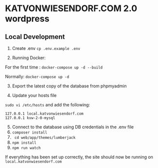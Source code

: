 # KATVONWIESENDORF.COM 2.0 wordpress

## Local Development
1. Create .env
`cp .env.example .env`

2. Running Docker:

For the first time :
`docker-compose up -d --build`

Normally: `docker-compose up -d`


3. Export the latest copy of the database from phpmyadmin

4. Update your hosts file

`sudo vi /etc/hosts` and add the following:
```
127.0.0.1 local.katvonwiesendorf.com
127.0.0.1 kvw-2-0-mysql
```

5. Connect to the database using DB credentials in the .env file
6. `composer install`
7. ` cd web/app/themes/lumberjack`
8. `npm install`
9. `npm run watch`

If everything has been set up correctly, the site should now be running on `local.katvonwiesendorf.com`
